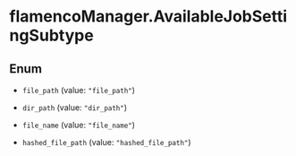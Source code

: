 # flamencoManager.AvailableJobSettingSubtype

## Enum


* `file_path` (value: `"file_path"`)

* `dir_path` (value: `"dir_path"`)

* `file_name` (value: `"file_name"`)

* `hashed_file_path` (value: `"hashed_file_path"`)


